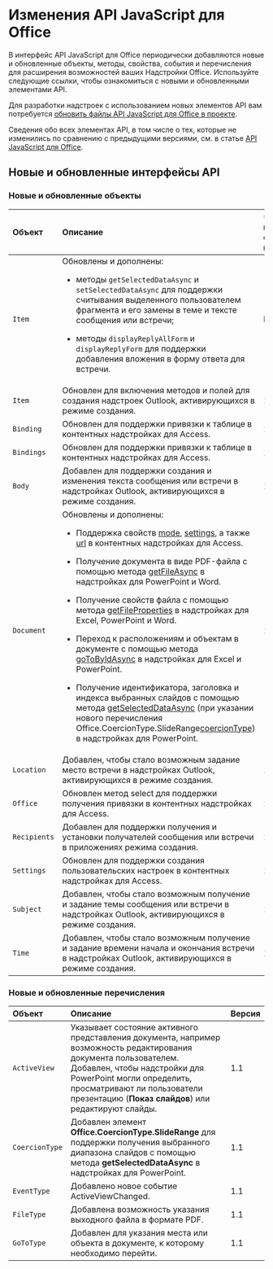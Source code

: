 # <a name="whats-changed-in-the-javascript-api-for-office"></a>Изменения API JavaScript для Office

В интерфейс API JavaScript для Office периодически добавляются новые и обновленные объекты, методы, свойства, события и перечисления для расширения возможностей ваших Надстройки Office. Используйте следующие ссылки, чтобы ознакомиться с новыми и обновленными элементами API.

Для разработки надстроек с использованием новых элементов API вам потребуется [обновить файлы API JavaScript для Office в проекте](https://docs.microsoft.com/office/dev/add-ins/develop/update-your-javascript-api-for-office-and-manifest-schema-version).

Сведения обо всех элементах API, в том числе о тех, которые не изменились по сравнению с предыдущими версиями, см. в статье [API JavaScript для Office](javascript-api-for-office.md).

## <a name="new-and-updated-apis"></a>Новые и обновленные интерфейсы API

### <a name="new-and-updated-objects"></a>Новые и обновленные объекты

|**Объект**|**Описание**|**Добавленная или обновленная версия **|
|:-----|:-----|:-----|
|`Item`|Обновлены и дополнены:<br><ul><li><p>методы `getSelectedDataAsync` и `setSelectedDataAsync` для поддержки считывания выделенного пользователем фрагмента и его замены в теме и тексте сообщения или встречи;</p></li><li><p>методы `displayReplyAllForm` и `displayReplyForm` для поддержки добавления вложения в форму ответа для встречи.</p></li></ul>|Mailbox 1.2|
|`Item`|Обновлен для включения методов и полей для создания надстроек Outlook, активирующихся в режиме создания. |1.1|
|`Binding`|Обновлен для поддержки привязки к таблице в контентных надстройках для Access.|1.1|
|`Bindings`|Обновлен для поддержки привязки к таблице в контентных надстройках для Access.|1.1|
|`Body`|Добавлен для поддержки создания и изменения текста сообщения или встречи в надстройках Outlook, активирующихся в режиме создания.|1.1|
|`Document`|Обновлены и дополнены: <ul><li><p>Поддержка свойств <a href="https://docs.microsoft.com/javascript/api/office/office.document?view=office-js" target="_blank">mode</a>, <a href="https://docs.microsoft.com/javascript/api/office/office.document?view=office-js#settings" target="_blank">settings</a>, а также <a href="https://docs.microsoft.com/javascript/api/office/office.document?view=office-js" target="_blank">url</a> в контентных надстройках для Access.</p></li><li><p>Получение документа в виде PDF-файла с помощью метода <a href="https://docs.microsoft.com/javascript/api/office/office.document?view=office-js#getfileasync-filetype--options--callback-" target="_blank">getFileAsync</a> в надстройках для PowerPoint и Word.</p></li><li><p>Получение свойств файла с помощью метода <a href="https://docs.microsoft.com/javascript/api/office/office.document?view=office-js#getfilepropertiesasync-options--callback-" target="_blank">getFileProperties</a> в надстройках для Excel, PowerPoint и Word.</p></li><li><p>Переход к расположениям и объектам в документе с помощью метода <a href="https://docs.microsoft.com/javascript/api/office/office.document?view=office-js#gotobyidasync-id--gototype--options--callback-" target="_blank">goToByldAsync</a> в надстройках для Excel и PowerPoint.</p></li><li><p>Получение идентификатора, заголовка и индекса выбранных слайдов с помощью метода <a href="https://docs.microsoft.com/javascript/api/office/office.document?view=office-js#getselecteddataasync-coerciontype--options--callback-" target="_blank">getSelectedDataAsync</a> (при указании нового перечисления <span class="keyword">Office.CoercionType.SlideRange</span><a href="https://docs.microsoft.com/javascript/api/office/office.coerciontype?view=office-js" target="_blank">coercionType</a>) в надстройках для PowerPoint.</p></li></ul>|1.1|
|`Location`|Добавлен, чтобы стало возможным задание место встречи в надстройках Outlook, активирующихся в режиме создания.|1.1|
|`Office`|Обновлен метод select для поддержки получения привязки в контентных надстройках для Access.|1.1|
|`Recipients`|Добавлен для поддержки получения и установки получателей сообщения или встречи в приложениях режима создания.|1.1|
|`Settings`|Обновлен для поддержки создания пользовательских настроек в контентных надстройках для Access.|1.1|
|`Subject`|Добавлен, чтобы стало возможным получение и задание темы сообщения или встречи в надстройках Outlook, активирующихся в режиме создания.|1.1|
|`Time`|Добавлен, чтобы стало возможным получение и задание времени начала и окончания встречи в надстройках Outlook, активирующихся в режиме создания.|1.1|

### <a name="new-and-updated-enumerations"></a>Новые и обновленные перечисления

|**Объект**|**Описание**|**Версия**|
|:-----|:-----|:-----|
|`ActiveView`|Указывает состояние активного представления документа, например возможность редактирования документа пользователем. Добавлен, чтобы надстройки для PowerPoint могли определить, просматривают ли пользователи презентацию (**Показ слайдов**) или редактируют слайды. |1.1|
|`CoercionType`|Добавлен элемент **Office.CoercionType.SlideRange** для поддержки получения выбранного диапазона слайдов с помощью метода **getSelectedDataAsync** в надстройках для PowerPoint.|1.1|
|`EventType`|Добавлено новое событие ActiveViewChanged.|1.1|
|`FileType`|Добавлена возможность указания выходного файла в формате PDF.|1.1|
|`GoToType`|Добавлен для указания места или объекта в документе, к которому необходимо перейти.|1.1|

